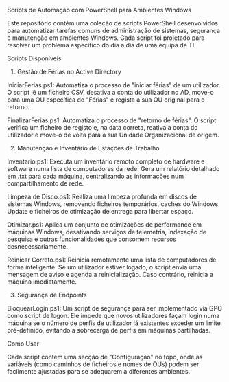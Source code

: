 Scripts de Automação com PowerShell para Ambientes Windows

Este repositório contém uma coleção de scripts PowerShell desenvolvidos para automatizar tarefas comuns de administração de sistemas, segurança e manutenção em ambientes Windows. Cada script foi projetado para resolver um problema específico do dia a dia de uma equipa de TI.

Scripts Disponíveis

1. Gestão de Férias no Active Directory

IniciarFerias.ps1: Automatiza o processo de "iniciar férias" de um utilizador. O script lê um ficheiro CSV, desativa a conta do utilizador no AD, move-o para uma OU específica de "Férias" e regista a sua OU original para o retorno.

FinalizarFerias.ps1: Automatiza o processo de "retorno de férias". O script verifica um ficheiro de registo e, na data correta, reativa a conta do utilizador e move-o de volta para a sua Unidade Organizacional de origem.

2. Manutenção e Inventário de Estações de Trabalho

Inventario.ps1: Executa um inventário remoto completo de hardware e software numa lista de computadores da rede. Gera um relatório detalhado em .txt para cada máquina, centralizando as informações num compartilhamento de rede.

Limpeza de Disco.ps1: Realiza uma limpeza profunda em discos de sistemas Windows, removendo ficheiros temporários, caches do Windows Update e ficheiros de otimização de entrega para libertar espaço.

Otimizar.ps1: Aplica um conjunto de otimizações de performance em máquinas Windows, desativando serviços de telemetria, indexação de pesquisa e outras funcionalidades que consomem recursos desnecessariamente.

Reinicar Correto.ps1: Reinicia remotamente uma lista de computadores de forma inteligente. Se um utilizador estiver logado, o script envia uma mensagem de aviso e agenda a reinicialização. Caso contrário, reinicia a máquina imediatamente.

3. Segurança de Endpoints

BloquearLogin.ps1: Um script de segurança para ser implementado via GPO como script de logon. Ele impede que novos utilizadores façam login numa máquina se o número de perfis de utilizador já existentes exceder um limite pré-definido, evitando a sobrecarga de perfis em máquinas partilhadas.

Como Usar

Cada script contém uma secção de "Configuração" no topo, onde as variáveis (como caminhos de ficheiros e nomes de OUs) podem ser facilmente ajustadas para se adequarem a diferentes ambientes.

